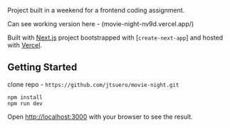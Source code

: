 Project built in a weekend for a frontend coding assignment. 

Can see working version here - (movie-night-nv9d.vercel.app/)

Built with [Next.js](https://nextjs.org/) project bootstrapped with [`create-next-app`] and hosted with [Vercel](https://vercel.com).

## Getting Started

clone repo - `https://github.com/jtsuero/movie-night.git`

```
npm install
npm run dev
```

Open [http://localhost:3000](http://localhost:3000) with your browser to see the result.


